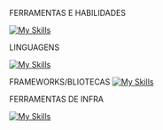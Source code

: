 FERRAMENTAS E HABILIDADES

[![My Skills](https://skillicons.dev/icons?i=nodejs,js,php,ts,angular,nestjs,mysql,docker,gcp,debian,rabbitmq,bullMq,redis,figma,laravel,html,css,bootstrap,jquery,bitbucket,bash,c,cloudflare,heroku,postman)](https://skillicons.dev)

LINGUAGENS

[![My Skills](https://skillicons.dev/icons?i=c,js,js,php,ts)](https://skillicons.dev)

FRAMEWORKS/BLIOTECAS
[![My Skills](https://skillicons.dev/icons?i=angular,nestjs,laravel,bootstrap,jquery)](https://skillicons.dev)

FERRAMENTAS DE INFRA 

[![My Skills](https://skillicons.dev/icons?i=docker,gcp,debian,bitbucket,c,cloudflare,heroku)](https://skillicons.dev)

